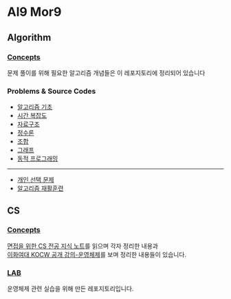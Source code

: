 # Al9 Mor9

## Algorithm
### [Concepts](https://github.com/Al9-Mor9/Concepts)
문제 풀이를 위해 필요한 알고리즘 개념들은 이 레포지토리에 정리되어 있습니다

### Problems & Source Codes
+ [알고리즘 기초](https://github.com/Al9-Mor9/Algorithm-Basics)
+ [시간 복잡도](https://github.com/Al9-Mor9/Time-Complexity)
+ [자료구조](https://github.com/Al9-Mor9/Data-Structure)
+ [정수론](https://github.com/Al9-Mor9/Number-Theory)
+ [조합](https://github.com/Al9-Mor9/Combinatorics)
+ [그래프](https://github.com/Al9-Mor9/Graphs)
+ [동적 프로그래밍](https://github.com/Al9-Mor9/Dynamic-Programming)
---
+ [개인 선택 문제](https://github.com/Al9-Mor9/Selected-Problems)
+ [알고리즘 재활훈련](https://github.com/Al9-Mor9/Algo-Rehabilitation)
## CS
### [Concepts](https://github.com/Al9-Mor9/CS-study)
[면접을 위한 CS 전공 지식 노트](https://product.kyobobook.co.kr/detail/S000001834833)를 읽으며 각자 정리한 내용과   
[이화여대 KOCW 공개 강의-운영체제](http://www.kocw.net/home/search/kemView.do?kemId=1046323)를 보며 정리한 내용들이 있습니다.

### [LAB](https://github.com/Al9-Mor9/CS-study-lab)
운영체제 관련 실습을 위해 만든 레포지토리입니다.
